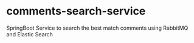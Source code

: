 # comments-search-service
SpringBoot Service to search the best match comments using RabbitMQ and Elastic Search
